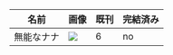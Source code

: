 |  名前  |  画像 | 既刊 | 完結済み | 
| ------ | ----- | ---- | -------- |
|  無能なナナ  |  <a target="_blank"  href="https://www.amazon.co.jp/gp/product/B01MZF80RW/ref=as_li_tl?ie=UTF8&camp=247&creative=1211&creativeASIN=B01MZF80RW&linkCode=as2&tag=researchatf04-22&linkId=47238a95a28090d7b5fb4324a65d1858"><img border="0" src="//ws-fe.amazon-adsystem.com/widgets/q?_encoding=UTF8&MarketPlace=JP&ASIN=B01MZF80RW&ServiceVersion=20070822&ID=AsinImage&WS=1&Format=_SL110_&tag=researchatf04-22" ></a><img src="//ir-jp.amazon-adsystem.com/e/ir?t=researchatf04-22&l=am2&o=9&a=B01MZF80RW" width="1" height="1" border="0" alt="" style="border:none !important; margin:0px !important;" />  | 6 | no |
